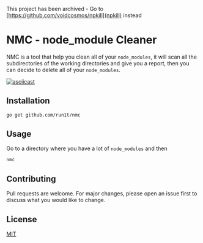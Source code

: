 This project has been archived - Go to [https://github.com/voidcosmos/npkill](npkill) instead
# NMC - node_module Cleaner

NMC is a tool that help you clean all of your `node_modules`, it will scan all the subdirectories of the working 
directories and give you a report, then you can decide to delete all of your `node_modules`.

[![asciicast](https://asciinema.org/a/So8eIGERtYZpb5aWMCgCheWEu.svg)](https://asciinema.org/a/So8eIGERtYZpb5aWMCgCheWEu)

## Installation

```bash
go get github.com/run1t/nmc
```

## Usage

Go to a directory where you have a lot of  `node_modules` and then 

```bash
nmc
```

## Contributing
Pull requests are welcome. For major changes, please open an issue first to discuss what you would like to change.

## License
[MIT](https://choosealicense.com/licenses/mit/)
